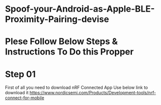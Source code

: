 # Spoof-your-Android-as-Apple-BLE-Proximity-Pairing-devise
# Plese Follow Below Steps & Instructions To Do this Propper
# Step 01
First of all you need to download nRF Connected App Use below link to download it
https://www.nordicsemi.com/Products/Development-tools/nrf-connect-for-mobile
